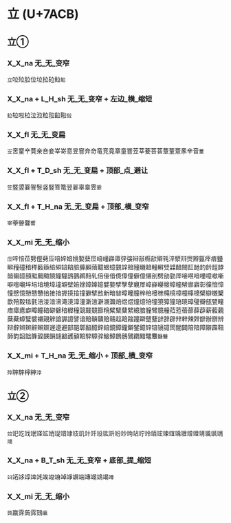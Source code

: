 # 立 (U+7ACB)

## 立①

### X_X_na 无_无_变窄
`立`㕸㱞䏠位垃拉砬䲞`䠴`

### X_X_na + L_H_sh 无_无_变窄 + 左边_横_缩短
`鉝`䢂啦柆泣涖粒翋䶘鞡`傡`

### X_X_fl 无_无_变扁
`岦`㖖䆹䇂䔔亲咅妾峷嵜意昱窨竎竒竜竞竟章童罯苙莘菨菩萻蔁蕫薏豙辛音`罿`

### X_X_fl + T_D_sh 无_无_变扁 + 顶部_点_避让
`笠`䇒䇓䈉䪪䯽竖竪箁篭翌翣辜辠雴`霎`

### X_X_fl + T_H_na 无_无_变扁 + 顶部_横_变窄
`宰`䔂䪯韾`響`

### X_X_mi 无_无_缩小 
`㡴`㖕㥉莅㔎㒘㔑㕇㖣㛙㛺㜔㜪㜸㞐㟝㠉㠔㢓㢹㢺㦚㪗㯁㰴㱸㲔㳯㵨㵷㸉㸤㼿㾕㾦䀍䁹䂌䃥䅧䅸䉨䉸䋨䌟䍌䎧䏽䐻䑀䔒䖁䗑䗷䚒䛨䜾䝑䞋䞳䡴䡶䢃䢄䤃䦣䪦䪧䪨䪩䪫䪬䪭䪮䪰䫓䬃䬏䬓䭗䭚䮵䳝䴀䴙䴺乵倍倿偣傹傽僮僻億儭剖劈勏勭厗唼喅喑噇噫噷噺噼噾嚫垶培堷境墇墥壀壁婄媇嫜嫴嬑嬖嬜孹孼孽寴屖嶂嶭巕帹幛幢幦廍廦彰徸愔慞憧憵憶戅戆戇掊接揞搱摬摿撞擗擘敨新暗暜暲曈朣梓棓椄榇槞樈樟橦橭檍檗檘櫬櫱歆殕毅毰氃涪淁湆湇滝滰漳潼澵澺澼瀙灨焙煜熤燑燱犃犝獍獐獞琣璄璋璧瓣瓿甓疃瘖瘴癔癖瞕瞳碚礔礕稖稺穜競竷竸篰糡糪糱糵繴繶腤膧臂臆艟菈蒞蓓蔀薛薜薪藙藽蘖蘗蟑蠥襞襯親觪諳謘譩譬谙賠贑贛赔赣趇踣踥蹱躃躄躠辝辞辟辡辢辣辤辥辦辧辨辩辪辫辬辭辮辯遟遧避部郶鄣醅醷鋅錇鏡鏱鐘鐴鐾鐿锌锫镜镱閚闇闢陪隌障隦霹鞛韴韵韶韷韸韹韺韻韼韽頀顡餢騂騿骍鯜鱆鶕鷾鷿鸊黯鼊麞`㔶䤗`

### X_X_mi + T_H_na 无_无_缩小 + 顶部_横_变窄
`㱰`䏁䮨榟縡`滓`

## 立②

### X_X_na 无_无_变窄
`竝`䇃䇄䇅䇇䇈䇊䇌䇍䇎䇐攱竌竍竏竐竑竔竕竗竘站竚竛竡竤竦竩竬竰竲竳靖颯飒竵`䇕`

### X_X_na + B_T_sh 无_无_变窄 + 底部_提_缩短
`䇆`䇉䇋䇏䇑竓竢竣竧竨竫竮端竱翊鴗竭`竴`

### X_X_mi 无_无_缩小
`䈮`䇔䨧蒟霠鷑`䌱`